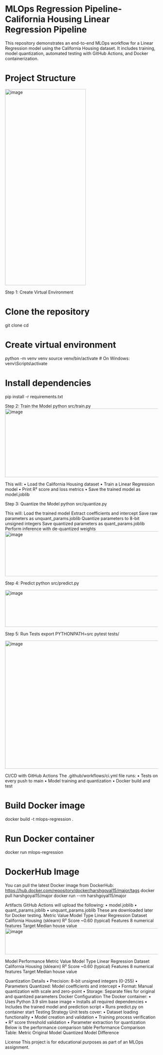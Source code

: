 # MLOps Regression Pipeline- California Housing Linear Regression Pipeline

This repository demonstrates an end-to-end MLOps workflow for a Linear Regression model using the California Housing dataset. It includes training, model quantization, automated testing with GitHub Actions, and Docker containerization.
# Project Structure
 <img width="266" height="646" alt="image" src="https://github.com/user-attachments/assets/5bd7de52-3bcb-47e3-82c6-b0e7984f2145" />

Step 1: Create Virtual Environment
# Clone the repository
git clone <your-repo-url>
cd <your-repo-name>

# Create virtual environment
python -m venv venv
source venv/bin/activate  # On Windows: venv\Scripts\activate

# Install dependencies
pip install -r requirements.txt

Step 2: Train the Model
python src/train.py
<img width="940" height="226" alt="image" src="https://github.com/user-attachments/assets/1b5850e8-46ea-4c2e-96a1-d499a9fb9d2f" />

This will:
•	Load the California Housing dataset
•	Train a Linear Regression model
•	Print R² score and loss metrics
•	Save the trained model as model.joblib
    

Step 3: Quantize the Model
python src/quantize.py

This will:
Load the trained model
Extract coefficients and intercept
Save raw parameters as unquant_params.joblib
Quantize parameters to 8-bit unsigned integers
Save quantized parameters as quant_params.joblib
Perform inference with de-quantized weights
 <img width="940" height="148" alt="image" src="https://github.com/user-attachments/assets/8a0e53dd-6d22-436f-92ac-c586f15af74f" />


Step 4: Predict
python src/predict.py

 <img width="940" height="122" alt="image" src="https://github.com/user-attachments/assets/963b620e-85f1-4aaa-997f-bb9353bb53f9" />

Step 5: Run Tests
export PYTHONPATH=src
pytest tests/

<img width="1473" height="422" alt="image" src="https://github.com/user-attachments/assets/d8410826-72be-4752-877e-16d5d29fc8a7" />


CI/CD with GitHub Actions
The .github/workflows/ci.yml file runs:
•	Tests on every push to main
•	Model training and quantization
•	Docker build and test

# Build Docker image
docker build -t mlops-regression .

# Run Docker container
docker run mlops-regression

# DockerHub Image
You can pull the latest Docker image from DockerHub: https://hub.docker.com/repository/docker/harshgoyal15/major/tags
docker pull harshgoyal15/major
docker run --rm harshgoyal15/major

Artifacts
GitHub Actions will upload the following:
•	model.joblib
•	quant_params.joblib
•	unquant_params.joblib
These are downloaded later for Docker testing.
Metric	Value
Model Type	Linear Regression
Dataset	California Housing (sklearn)
R² Score	~0.60 (typical)
Features	8 numerical features
Target	Median house value
<img width="682" height="86" alt="image" src="https://github.com/user-attachments/assets/978faaed-cff6-4e20-8c79-c6f5261377db" />

Model Performance
Metric	Value
Model Type	Linear Regression
Dataset	California Housing (sklearn)
R² Score	~0.60 (typical)
Features	8 numerical features
Target	Median house value

Quantization Details
•	Precision: 8-bit unsigned integers (0-255)
•	Parameters Quantized: Model coefficients and intercept
•	Format: Manual quantization with scale and zero-point
•	Storage: Separate files for original and quantized parameters
Docker Configuration
The Docker container:
•	Uses Python 3.9 slim base image
•	Installs all required dependencies
•	Includes the trained model and prediction script
•	Runs predict.py on container start
Testing Strategy
Unit tests cover:
•	Dataset loading functionality
•	Model creation and validation
•	Training process verification
•	R² score threshold validation
•	Parameter extraction for quantization
Below is the performance comparison table
Performance Comparison Table: Metric	Original Model	Quantized Model	Difference

License
This project is for educational purposes as part of an MLOps assignment.


